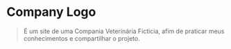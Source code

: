 # Company Logo
> É um site de uma Compania Veterinária Ficticia, afim de praticar meus conhecimentos e compartilhar o projeto.

